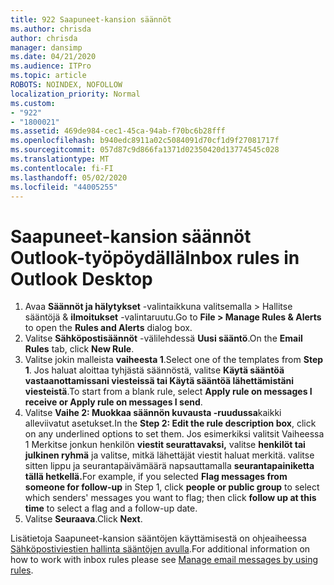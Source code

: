 ```yaml
---
title: 922 Saapuneet-kansion säännöt
ms.author: chrisda
author: chrisda
manager: dansimp
ms.date: 04/21/2020
ms.audience: ITPro
ms.topic: article
ROBOTS: NOINDEX, NOFOLLOW
localization_priority: Normal
ms.custom:
- "922"
- "1800021"
ms.assetid: 469de984-cec1-45ca-94ab-f70bc6b28fff
ms.openlocfilehash: b940edc8911a02c5084091d70cf1d9f27081717f
ms.sourcegitcommit: 057d87c9d866fa1371d02350420d13774545c028
ms.translationtype: MT
ms.contentlocale: fi-FI
ms.lasthandoff: 05/02/2020
ms.locfileid: "44005255"
---
```

# <a name="inbox-rules-in-outlook-desktop"></a><span data-ttu-id="b2d9d-102">Saapuneet-kansion säännöt Outlook-työpöydällä</span><span class="sxs-lookup"><span data-stu-id="b2d9d-102">Inbox rules in Outlook Desktop</span></span>

1. <span data-ttu-id="b2d9d-103">Avaa **Säännöt ja hälytykset** -valintaikkuna valitsemalla > Hallitse sääntöjä & **ilmoitukset** -valintaruutu.</span><span class="sxs-lookup"><span data-stu-id="b2d9d-103">Go to **File > Manage Rules & Alerts** to open the **Rules and Alerts** dialog box.</span></span>
2. <span data-ttu-id="b2d9d-104">Valitse **Sähköpostisäännöt** -välilehdessä **Uusi sääntö**.</span><span class="sxs-lookup"><span data-stu-id="b2d9d-104">On the **Email Rules** tab, click **New Rule**.</span></span>
3. <span data-ttu-id="b2d9d-105">Valitse jokin malleista **vaiheesta 1**.</span><span class="sxs-lookup"><span data-stu-id="b2d9d-105">Select one of the templates from **Step 1**.</span></span> <span data-ttu-id="b2d9d-106">Jos haluat aloittaa tyhjästä säännöstä, valitse **Käytä sääntöä vastaanottamissani viesteissä tai Käytä sääntöä lähettämistäni viesteistä**.</span><span class="sxs-lookup"><span data-stu-id="b2d9d-106">To start from a blank rule, select **Apply rule on messages I receive or Apply rule on messages I send**.</span></span>
4. <span data-ttu-id="b2d9d-107">Valitse **Vaihe 2: Muokkaa säännön kuvausta -ruudussa**kaikki alleviivatut asetukset.</span><span class="sxs-lookup"><span data-stu-id="b2d9d-107">In the **Step 2: Edit the rule description box**, click on any underlined options to set them.</span></span> <span data-ttu-id="b2d9d-108">Jos esimerkiksi valitsit Vaiheessa 1 Merkitse jonkun henkilön **viestit seurattavaksi,** valitse **henkilöt tai julkinen ryhmä** ja valitse, mitkä lähettäjät viestit haluat merkitä. valitse sitten lippu ja seurantapäivämäärä napsauttamalla **seurantapainiketta tällä hetkellä.**</span><span class="sxs-lookup"><span data-stu-id="b2d9d-108">For example, if you selected **Flag messages from someone for follow-up** in Step 1, click **people or public group** to select which senders' messages you want to flag; then click **follow up at this time** to select a flag and a follow-up date.</span></span>
5. <span data-ttu-id="b2d9d-109">Valitse **Seuraava**.</span><span class="sxs-lookup"><span data-stu-id="b2d9d-109">Click **Next**.</span></span>

<span data-ttu-id="b2d9d-110">Lisätietoja Saapuneet-kansion sääntöjen käyttämisestä on ohjeaiheessa [Sähköpostiviestien hallinta sääntöjen avulla](https://support.office.com/article/manage-email-messages-by-using-rules-c24f5dea-9465-4df4-ad17-a50704d66c59).</span><span class="sxs-lookup"><span data-stu-id="b2d9d-110">For additional information on how to work with inbox rules please see [Manage email messages by using rules](https://support.office.com/article/manage-email-messages-by-using-rules-c24f5dea-9465-4df4-ad17-a50704d66c59).</span></span>
